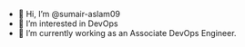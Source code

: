 - 👋 Hi, I’m @sumair-aslam09
- 👀 I’m interested in DevOps
- 🌱 I’m currently working as an Associate DevOps Engineer.


<!---
sumair-aslam09/sumair-aslam09 is a ✨ special ✨ repository because its `README.md` (this file) appears on your GitHub profile.
You can click the Preview link to take a look at your changes.
--->
